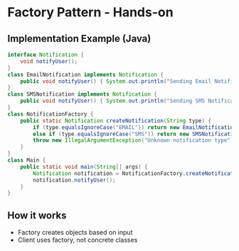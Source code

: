 # Factory Pattern - Hands-on

## Implementation Example (Java)

```java
interface Notification {
    void notifyUser();
}
class EmailNotification implements Notification {
    public void notifyUser() { System.out.println("Sending Email Notification"); }
}
class SMSNotification implements Notification {
    public void notifyUser() { System.out.println("Sending SMS Notification"); }
}
class NotificationFactory {
    public static Notification createNotification(String type) {
        if (type.equalsIgnoreCase("EMAIL")) return new EmailNotification();
        else if (type.equalsIgnoreCase("SMS")) return new SMSNotification();
        throw new IllegalArgumentException("Unknown notification type");
    }
}
class Main {
    public static void main(String[] args) {
        Notification notification = NotificationFactory.createNotification("EMAIL");
        notification.notifyUser();
    }
}
```

## How it works

- Factory creates objects based on input
- Client uses factory, not concrete classes
